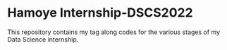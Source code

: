 # Hamoye Internship-DSCS2022

This repository contains my tag along codes for the various stages of my Data Science internship.
